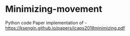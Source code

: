 # Minimizing-movement
Python code Paper implementation of - https://ksengin.github.io/papers/icaps2018minimizing.pdf
